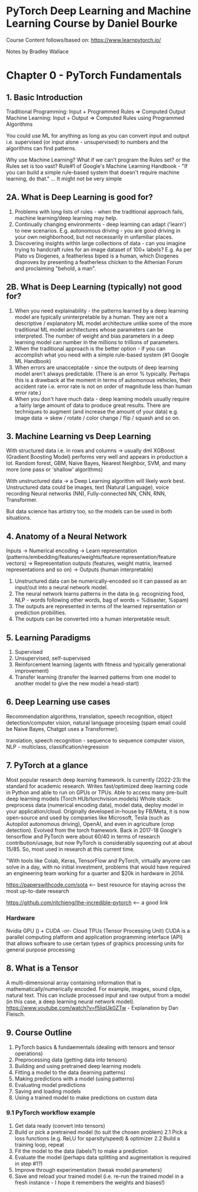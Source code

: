 # PyTorch Deep Learning and Machine Learning Course by Daniel Bourke

Course Content follows/based on:
https://www.learnpytorch.io/

Notes by Bradley Wallace

# Chapter 0 - PyTorch Fundamentals

## 1. Basic Introduction

Traditional Programming: Input + Programmed Rules => Computed Output
Machine Learning: Input + Output => Computed Rules using Programmed Algorithms

You could use ML for anything as long as you can convert input and output i.e. supervised (or input alone - unsupervised) to numbers and the algorithms can find patterns.

Why use Machine Learning?
What if we can't program the Rules set? or the Rules set is too vast?
Rule#1 of Google's Machine Learning Handbook - "If you can build a simple rule-based system that doesn't require machine learning, do that." ... It might not be very simple

## 2A. What is Deep Learning is good for?

1. Problems with long lists of rules - when the traditional approach fails, machine learning/deep learning may help.
2. Continually changing environments - deep learning can adapt ('learn') to new scenarios. E.g. autonomous driving - you are good driving in your own neighborhood, but not necessarily in unfamiliar places.
3. Discovering insights within large collections of data - can you imagine trying to handcraft rules for an image dataset of 100+ labels? E.g. As per Plato vs Diogenes, a featherless biped is a human, which Diogenes disproves by presenting a featherless chicken to the Athenian Forum and proclaiming "behold, a man".

## 2B. What is Deep Learning (typically) not good for?

1. When you need explainability - the patterns learned by a deep learning model are typically uninterpretable by a human. They are not a descriptive / explanatory ML model architecture unlike some of the more traditional ML model architectures whose parameters can be interpreted. The number of weight and bias parameters in a deep learning model can number in the millions to trillions of parameters.
2. When the traditional approach is the better option - if you can accomplish what you need with a simple rule-based system (#1 Google ML Handbook)
3. When errors are unacceptable - since the outputs of deep learning model aren't always predictable. (There is an error % typically. Perhaps this is a drawback at the moment in terms of automonous vehicles, their accident rate i.e. error rate is not on order of magnitude less than human error rate.)
4. When you don't have much data - deep learning models usually require a fairly large amount of data to produce great results.
   There are techniques to augment (and increase the amount of your data) e.g. image data -> skew / rotate / color change / flip / squash and so on.

## 3. Machine Learning vs Deep Learning

With structured data i.e. in rows and columns -> usually dml XGBoost (Gradient Boosting Model) performs very well and appears in production a lot.
Random forest, GBM, Naive Bayes, Nearest Neighbor, SVM, and many more (one pass or 'shallow' algorithms)

With unstructured data -> a Deep Learning algorithm will likely work best. Unstructured data could be images, text (Natural Language), voice recording
Neural networks (NN), Fully-connected NN, CNN, RNN, Transformer.

But data science has artistry too, so the models can be used in both situations.

## 4. Anatomy of a Neural Network

Inputs -> Numerical encoding -> Learn representation (patterns/embedding/features/weights/feature representation/feature vectors) -> Representation outputs (features, weight matrix, learned representations and so on) -> Outputs (human interpretable)

1. Unstructured data can be numerically-encoded so it can passed as an input/out into a neural network model.
2. The neural network learns patterns in the data (e.g. recognizing food, NLP - words following other words, bag of words = %disaster, %spam)
3. The outputs are represented in terms of the learned reprsentation or prediction probilities.
4. The outputs can be converted into a human interpretable result.

## 5. Learning Paradigms

1. Supervised
2. Unsupervised, self-supervised
3. Reinforcement learning (agents with fitness and typically generational improvement)
4. Transfer learning (transfer the learned patterns from one model to another model to give the new model a head-start)

## 6. Deep Learning use cases

Recommendation algorithms, translation, speech recognition, object detection/computer vision, natural language procesing (spam email could be Naive Bayes, Chatgpt uses a Transformer).

translation, speech recognition - sequence to sequence
computer vision, NLP - multiclass, classification/regression

## 7. PyTorch at a glance

Most popular research deep learning framework. Is currently (2022-23) the standard for academic research.
Writes fast/optimized deep learning code in Python and able to run on GPUs or TPUs.
Able to access many pre-built deep learning models (Torch HUb/torchvision.models)
Whole stack: preprocess data (numerical encoding data), model data, deploy model in your application/cloud.
Originally developed in-house by FB/Meta, it is now open-source and used by companies like Microsoft, Tesla (such as Autopilot autonomous driving), OpenAI, and even in agriculture (crop detection).
Evolved from the torch framework. Back in 2017-18 Google's tensorflow and PyTorch were about 60/40 in terms of research contribution/usage, but now PyTorch is considerably squeezing out at about 15/85.
So, most used in research at this current time.

"With tools like Colab, Keras, TensorFlow and PyTorch, virtually anyone can solve in a day, with no initial investment, problems that would have required an engineering team working for a quarter and $20k in hardware in 2014.

https://paperswithcode.com/sota <-- best resource for staying across the most up-to-date research

https://github.com/ritchieng/the-incredible-pytorch <-- a good link

### Hardware

Nvidia GPU () + CUDA -or- Cloud TPUs (Tensor Processing Unit)
CUDA is a parallel computing platform and application programming interface (API) that allows software to use certain types of graphics processing units for general purpose processing

## 8. What is a Tensor

A multi-dimensional array containing information that is mathematically/numerically encoded. For example, images, sound clips, natural text. This can include processed input and raw output from a model (in this case, a deep learning neural network model).
https://www.youtube.com/watch?v=f5liqUk0ZTw - Explanation by Dan Fleisch.

## 9. Course Outline

1. PyTorch basics & fundaementals (dealing with tensors and tensor operations)
2. Preprocessing data (getting data into tensors)
3. Building and using pretrained deep learning models
4. Fitting a model to the data (learning patterns)
5. Making predictions with a model (using patterns)
6. Evaluating model predictions
7. Saving and loading models
8. Using a trained model to make predictions on custom data

### 9.1 PyTorch workflow example

1. Get data ready (convert into tensors)
2. Build or pick a pretrained model (to suit the chosen problem)
   2.1 Pick a loss functions (e.g. ReLU for sparsity/speed) & optimizer
   2.2 Build a training loop, repeat
3. Fit the model to the data (labels?) to make a prediction
4. Evaluate the model (perhaps data splitting and augmentation is required in step #1?)
5. Improve through experimentation (tweak model parameters)
6. Save and reload your trained model (i.e. re-run the trained model in a fresh instance - I hope it remembers the weights and biases!)
